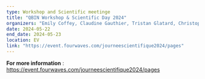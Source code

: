 ```yaml
---
type: Workshop and Scientific meetinge
title: "QBIN Workshop & Scientific Day 2024"
organizers: "Emily Coffey, Claudine Gauthier, Tristan Glatard, Christophe Grova, Paula Lago, Hassan Rivaz, Sylvia Santosa, Christopher Steele"
date: 2024-05-22
end_date: 2024-05-23
location: EV
link: "https://event.fourwaves.com/journeescientifique2024/pages"
---
```


**For more information** : https://event.fourwaves.com/journeescientifique2024/pages